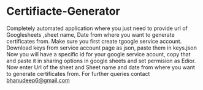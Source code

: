 # Certifiacte-Generator
Completely automated application where you just need to provide url of Googlesheets ,sheet name, Date from where you want to generate certificates from.
Make sure you first create tgoogle service account. 
Download keys from service account page as json, paste them in keys.json
Now you will have a specific id for your google service acount, copy that and paste it in sharing options in google sheets and set permision as Edior.
Now enter Url of the sheet and Sheet name and date from where you want to generate certificates from.
For further queries contact bhanudeep6@gmail.com
